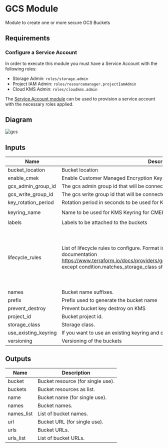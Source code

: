 # GCS Module

Module to create one or more secure GCS Buckets

## Requirements

### Configure a Service Account

In order to execute this module you must have a Service Account with the following roles:

- Storage Admin: `roles/storage.admin`
- Project IAM Admin: `roles/resourcemanager.projectIamAdmin`
- Cloud KMS Admin: `roles/cloudkms.admin`

The [Service Account module](../service_account) can be used to provision a service account with the necessary roles applied.

## Diagram

![gcs](https://user-images.githubusercontent.com/79686242/149090577-a986b162-900c-4aca-b159-4d446d77c36d.png)

<!-- BEGINNING OF PRE-COMMIT-TERRAFORM DOCS HOOK -->
## Inputs

| Name | Description | Type | Default | Required |
|------|-------------|------|---------|:--------:|
| bucket\_location | Bucket location | `string` | n/a | yes |
| enable\_cmek | Enable Customer Managed Encryption Key | `bool` | `true` | no |
| gcs\_admin\_group\_id | The gcs admin group id that will be connected to the buckets | `string` | `""` | no |
| gcs\_write\_group\_id | The gcs write group id that will be connected to the buckets | `string` | `""` | no |
| key\_rotation\_period | Rotation period in seconds to be used for KMS Key | `string` | `"7776000s"` | no |
| keyring\_name | Name to be used for KMS Keyring for CMEK | `string` | `"keyring-gcs_buckets"` | no |
| labels | Labels to be attached to the buckets | `map(string)` | `{}` | no |
| lifecycle\_rules | List of lifecycle rules to configure. Format is the same as described in provider documentation https://www.terraform.io/docs/providers/google/r/storage_bucket.html#lifecycle_rule except condition.matches\_storage\_class should be a comma delimited string. | <pre>set(object({<br>    action    = map(string)<br>    condition = map(string)<br>  }))</pre> | <pre>[<br>  {<br>    "action": {<br>      "type": "Delete"<br>    },<br>    "condition": {<br>      "age": 3<br>    }<br>  }<br>]</pre> | no |
| names | Bucket name suffixes. | `list(string)` | `[]` | no |
| prefix | Prefix used to generate the bucket name | `string` | `""` | no |
| prevent\_destroy | Prevent bucket key destroy on KMS | `bool` | `true` | no |
| project\_id | Bucket project id. | `string` | n/a | yes |
| storage\_class | Storage class. | `string` | `"MULTI_REGIONAL"` | no |
| use\_existing\_keyring | If you want to use an existing keyring and don't create a new one -> true | `bool` | `false` | no |
| versioning | Versioning of the buckets | `bool` | `true` | no |

## Outputs

| Name | Description |
|------|-------------|
| bucket | Bucket resource (for single use). |
| buckets | Bucket resources as list. |
| name | Bucket name (for single use). |
| names | Bucket names. |
| names\_list | List of bucket names. |
| url | Bucket URL (for single use). |
| urls | Bucket URLs. |
| urls\_list | List of bucket URLs. |

<!-- END OF PRE-COMMIT-TERRAFORM DOCS HOOK -->
